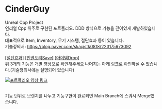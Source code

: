 # CinderGuy 
Unreal Cpp Project﻿﻿<br/>
언리얼 Cpp 위주로 구현된 포트폴리오. DDD 방식으로 기능을 깊이있게 개발하였습니다.<br/>
대표적으로 Item, Inventory, 무기 시스템, 절단효과 등이 있습니다.
<br/> 기술정의서: https://blog.naver.com/skacjstk0818/223175673092
<br><br>
[[절단효과]](https://blog.naver.com/skacjstk0818/223195540850)
[[인벤토리Save]](https://blog.naver.com/skacjstk0818/223049532792)
[[아이템Drop]](https://blog.naver.com/skacjstk0818/223191352530)
<br>
위 3개의 기능은 개별 영상으로 확인해주세요 나머지는 아래 링크로 확인하실 수 있습니다.(기술정의서에는 설명되어 있습니다)

[![포트폴리오 영상 링크 ](http://img.youtube.com/vi/C5pPKTdSKO4/0.jpg)](https://youtu.be/C5pPKTdSKO4) 


<br/>
﻿기능 단위로 브랜치를 나누고 기능구현이 완료되면 Main Branch에 스쿼시 Merge했습니다.
